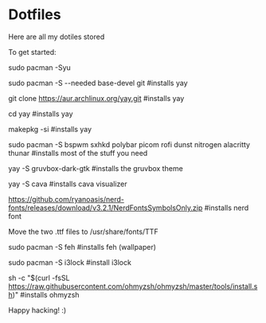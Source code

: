 # Dotfiles
Here are all my dotiles stored

To get started: 

sudo pacman -Syu

sudo pacman -S --needed base-devel git #installs yay

git clone https://aur.archlinux.org/yay.git  #installs yay

cd yay  #installs yay

makepkg -si  #installs yay

sudo pacman -S bspwm sxhkd polybar picom rofi dunst nitrogen alacritty thunar #installs most of the stuff you need

yay -S gruvbox-dark-gtk  #installs the gruvbox theme

yay -S cava #installs cava visualizer

https://github.com/ryanoasis/nerd-fonts/releases/download/v3.2.1/NerdFontsSymbolsOnly.zip #installs nerd font 

Move the two .ttf files to /usr/share/fonts/TTF

sudo pacman -S feh #installs feh (wallpaper)

sudo pacman -S i3lock #install i3lock

sh -c "$(curl -fsSL https://raw.githubusercontent.com/ohmyzsh/ohmyzsh/master/tools/install.sh)" #installs ohmyzsh


Happy hacking! :)
